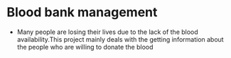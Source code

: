 # Blood bank management

* Many people are losing their lives due to the lack of the blood availability.This project mainly deals with the getting information about the people who are willing to donate the blood
